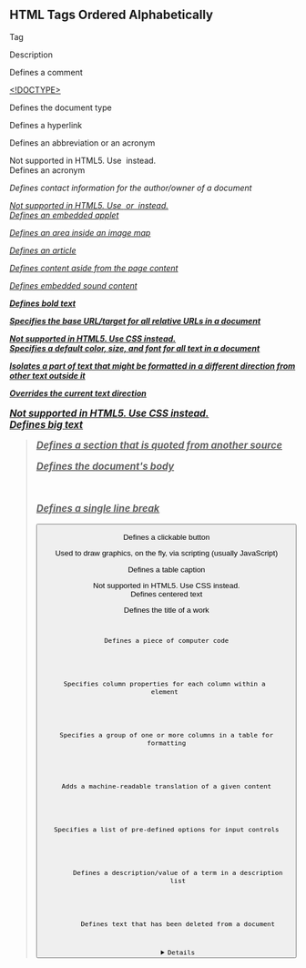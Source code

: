 HTML Tags Ordered Alphabetically
--------------------------------
Tag

Description

[<!--...-->](https://www.w3schools.com/tags/tag_comment.asp)

Defines a comment

[<!DOCTYPE>](https://www.w3schools.com/tags/tag_doctype.asp) 

Defines the document type

[<a>](https://www.w3schools.com/tags/tag_a.asp)

Defines a hyperlink

[<abbr>](https://www.w3schools.com/tags/tag_abbr.asp)

Defines an abbreviation or an acronym

[<acronym>](https://www.w3schools.com/tags/tag_acronym.asp)

Not supported in HTML5. Use [<abbr>](https://www.w3schools.com/tags/tag_abbr.asp) instead.  
Defines an acronym

[<address>](https://www.w3schools.com/tags/tag_address.asp)

Defines contact information for the author/owner of a document

[<applet>](https://www.w3schools.com/tags/tag_applet.asp)

Not supported in HTML5. Use [<embed>](https://www.w3schools.com/tags/tag_embed.asp) or [<object>](https://www.w3schools.com/tags/tag_object.asp) instead.  
Defines an embedded applet

[<area>](https://www.w3schools.com/tags/tag_area.asp)

Defines an area inside an image map

[<article>](https://www.w3schools.com/tags/tag_article.asp)

Defines an article

[<aside>](https://www.w3schools.com/tags/tag_aside.asp)

Defines content aside from the page content

[<audio>](https://www.w3schools.com/tags/tag_audio.asp)

Defines embedded sound content

[<b>](https://www.w3schools.com/tags/tag_b.asp)

Defines bold text

[<base>](https://www.w3schools.com/tags/tag_base.asp)

Specifies the base URL/target for all relative URLs in a document

[<basefont>](https://www.w3schools.com/tags/tag_basefont.asp)

Not supported in HTML5. Use CSS instead.  
Specifies a default color, size, and font for all text in a document

[<bdi>](https://www.w3schools.com/tags/tag_bdi.asp)

Isolates a part of text that might be formatted in a different direction from other text outside it

[<bdo>](https://www.w3schools.com/tags/tag_bdo.asp)

Overrides the current text direction

[<big>](https://www.w3schools.com/tags/tag_big.asp)

Not supported in HTML5. Use CSS instead.  
Defines big text

[<blockquote>](https://www.w3schools.com/tags/tag_blockquote.asp)

Defines a section that is quoted from another source

[<body>](https://www.w3schools.com/tags/tag_body.asp)

Defines the document's body

[<br>](https://www.w3schools.com/tags/tag_br.asp)

Defines a single line break

[<button>](https://www.w3schools.com/tags/tag_button.asp)

Defines a clickable button

[<canvas>](https://www.w3schools.com/tags/tag_canvas.asp)

Used to draw graphics, on the fly, via scripting (usually JavaScript)

[<caption>](https://www.w3schools.com/tags/tag_caption.asp)

Defines a table caption

[<center>](https://www.w3schools.com/tags/tag_center.asp)

Not supported in HTML5. Use CSS instead.  
Defines centered text

[<cite>](https://www.w3schools.com/tags/tag_cite.asp)

Defines the title of a work

[<code>](https://www.w3schools.com/tags/tag_code.asp)

Defines a piece of computer code

[<col>](https://www.w3schools.com/tags/tag_col.asp)

Specifies column properties for each column within a <colgroup> element 

[<colgroup>](https://www.w3schools.com/tags/tag_colgroup.asp)

Specifies a group of one or more columns in a table for formatting

[<data>](https://www.w3schools.com/tags/tag_data.asp)

Adds a machine-readable translation of a given content

[<datalist>](https://www.w3schools.com/tags/tag_datalist.asp)

Specifies a list of pre-defined options for input controls

[<dd>](https://www.w3schools.com/tags/tag_dd.asp)

Defines a description/value of a term in a description list

[<del>](https://www.w3schools.com/tags/tag_del.asp)

Defines text that has been deleted from a document

[<details>](https://www.w3schools.com/tags/tag_details.asp)

Defines additional details that the user can view or hide

[<dfn>](https://www.w3schools.com/tags/tag_dfn.asp)

Specifies a term that is going to be defined within the content

[<dialog>](https://www.w3schools.com/tags/tag_dialog.asp)

Defines a dialog box or window

[<dir>](https://www.w3schools.com/tags/tag_dir.asp)

Not supported in HTML5. Use [<ul>](https://www.w3schools.com/tags/tag_ul.asp) instead.  
Defines a directory list

[<div>](https://www.w3schools.com/tags/tag_div.asp)

Defines a section in a document

[<dl>](https://www.w3schools.com/tags/tag_dl.asp)

Defines a description list

[<dt>](https://www.w3schools.com/tags/tag_dt.asp)

Defines a term/name in a description list

[<em>](https://www.w3schools.com/tags/tag_em.asp)

Defines emphasized text 

[<embed>](https://www.w3schools.com/tags/tag_embed.asp)

Defines a container for an external application

[<fieldset>](https://www.w3schools.com/tags/tag_fieldset.asp)

Groups related elements in a form

[<figcaption>](https://www.w3schools.com/tags/tag_figcaption.asp)

Defines a caption for a <figure> element

[<figure>](https://www.w3schools.com/tags/tag_figure.asp)

Specifies self-contained content

[<font>](https://www.w3schools.com/tags/tag_font.asp)

Not supported in HTML5. Use CSS instead.  
Defines font, color, and size for text

[<footer>](https://www.w3schools.com/tags/tag_footer.asp)

Defines a footer for a document or section

[<form>](https://www.w3schools.com/tags/tag_form.asp)

Defines an HTML form for user input

[<frame>](https://www.w3schools.com/tags/tag_frame.asp)

Not supported in HTML5.  
Defines a window (a frame) in a frameset

[<frameset>](https://www.w3schools.com/tags/tag_frameset.asp)

Not supported in HTML5.  
Defines a set of frames

[<h1> to <h6>](https://www.w3schools.com/tags/tag_hn.asp)

Defines HTML headings

[<head>](https://www.w3schools.com/tags/tag_head.asp)

Contains metadata/information for the document

[<header>](https://www.w3schools.com/tags/tag_header.asp)

Defines a header for a document or section

[<hr>](https://www.w3schools.com/tags/tag_hr.asp)

Defines a thematic change in the content

[<html>](https://www.w3schools.com/tags/tag_html.asp)

Defines the root of an HTML document

[<i>](https://www.w3schools.com/tags/tag_i.asp)

Defines a part of text in an alternate voice or mood

[<iframe>](https://www.w3schools.com/tags/tag_iframe.asp)

Defines an inline frame

[<img>](https://www.w3schools.com/tags/tag_img.asp)

Defines an image

[<input>](https://www.w3schools.com/tags/tag_input.asp)

Defines an input control

[<ins>](https://www.w3schools.com/tags/tag_ins.asp)

Defines a text that has been inserted into a document

[<kbd>](https://www.w3schools.com/tags/tag_kbd.asp)

Defines keyboard input

[<label>](https://www.w3schools.com/tags/tag_label.asp)

Defines a label for an <input> element

[<legend>](https://www.w3schools.com/tags/tag_legend.asp)

Defines a caption for a <fieldset> element

[<li>](https://www.w3schools.com/tags/tag_li.asp)

Defines a list item

[<link>](https://www.w3schools.com/tags/tag_link.asp)

Defines the relationship between a document and an external resource (most used to link to style sheets)

[<main>](https://www.w3schools.com/tags/tag_main.asp)

Specifies the main content of a document

[<map>](https://www.w3schools.com/tags/tag_map.asp)

Defines an image map

[<mark>](https://www.w3schools.com/tags/tag_mark.asp)

Defines marked/highlighted text

[<meta>](https://www.w3schools.com/tags/tag_meta.asp)

Defines metadata about an HTML document

[<meter>](https://www.w3schools.com/tags/tag_meter.asp)

Defines a scalar measurement within a known range (a gauge)

[<nav>](https://www.w3schools.com/tags/tag_nav.asp)

Defines navigation links

[<noframes>](https://www.w3schools.com/tags/tag_noframes.asp)

Not supported in HTML5.  
Defines an alternate content for users that do not support frames

[<noscript>](https://www.w3schools.com/tags/tag_noscript.asp)

Defines an alternate content for users that do not support client-side scripts

[<object>](https://www.w3schools.com/tags/tag_object.asp)

Defines a container for an external application

[<ol>](https://www.w3schools.com/tags/tag_ol.asp)

Defines an ordered list

[<optgroup>](https://www.w3schools.com/tags/tag_optgroup.asp)

Defines a group of related options in a drop-down list

[<option>](https://www.w3schools.com/tags/tag_option.asp)

Defines an option in a drop-down list

[<output>](https://www.w3schools.com/tags/tag_output.asp)

Defines the result of a calculation

[<p>](https://www.w3schools.com/tags/tag_p.asp)

Defines a paragraph

[<param>](https://www.w3schools.com/tags/tag_param.asp)

Defines a parameter for an object

[<picture>](https://www.w3schools.com/tags/tag_picture.asp)

Defines a container for multiple image resources

[<pre>](https://www.w3schools.com/tags/tag_pre.asp)

Defines preformatted text

[<progress>](https://www.w3schools.com/tags/tag_progress.asp)

Represents the progress of a task

[<q>](https://www.w3schools.com/tags/tag_q.asp)

Defines a short quotation

[<rp>](https://www.w3schools.com/tags/tag_rp.asp)

Defines what to show in browsers that do not support ruby annotations

[<rt>](https://www.w3schools.com/tags/tag_rt.asp)

Defines an explanation/pronunciation of characters (for East Asian typography)

[<ruby>](https://www.w3schools.com/tags/tag_ruby.asp)

Defines a ruby annotation (for East Asian typography)

[<s>](https://www.w3schools.com/tags/tag_s.asp)

Defines text that is no longer correct

[<samp>](https://www.w3schools.com/tags/tag_samp.asp)

Defines sample output from a computer program

[<script>](https://www.w3schools.com/tags/tag_script.asp)

Defines a client-side script

[<section>](https://www.w3schools.com/tags/tag_section.asp)

Defines a section in a document

[<select>](https://www.w3schools.com/tags/tag_select.asp)

Defines a drop-down list

[<small>](https://www.w3schools.com/tags/tag_small.asp)

Defines smaller text

[<source>](https://www.w3schools.com/tags/tag_source.asp)

Defines multiple media resources for media elements (<video> and <audio>)

[<span>](https://www.w3schools.com/tags/tag_span.asp)

Defines a section in a document

[<strike>](https://www.w3schools.com/tags/tag_strike.asp)

Not supported in HTML5. Use [<del>](https://www.w3schools.com/tags/tag_del.asp) or [<s>](https://www.w3schools.com/tags/tag_s.asp) instead.  
Defines strikethrough text

[<strong>](https://www.w3schools.com/tags/tag_strong.asp)

Defines important text

[<style>](https://www.w3schools.com/tags/tag_style.asp)

Defines style information for a document

[<sub>](https://www.w3schools.com/tags/tag_sub.asp)

Defines subscripted text

[<summary>](https://www.w3schools.com/tags/tag_summary.asp)

Defines a visible heading for a <details> element

[<sup>](https://www.w3schools.com/tags/tag_sup.asp)

Defines superscripted text

[<svg>](https://www.w3schools.com/tags/tag_svg.asp)

Defines a container for SVG graphics

[<table>](https://www.w3schools.com/tags/tag_table.asp)

Defines a table

[<tbody>](https://www.w3schools.com/tags/tag_tbody.asp)

Groups the body content in a table

[<td>](https://www.w3schools.com/tags/tag_td.asp)

Defines a cell in a table

[<template>](https://www.w3schools.com/tags/tag_template.asp)

Defines a container for content that should be hidden when the page loads

[<textarea>](https://www.w3schools.com/tags/tag_textarea.asp)

Defines a multiline input control (text area)

[<tfoot>](https://www.w3schools.com/tags/tag_tfoot.asp)

Groups the footer content in a table

[<th>](https://www.w3schools.com/tags/tag_th.asp)

Defines a header cell in a table

[<thead>](https://www.w3schools.com/tags/tag_thead.asp)

Groups the header content in a table

[<time>](https://www.w3schools.com/tags/tag_time.asp)

Defines a specific time (or datetime)

[<title>](https://www.w3schools.com/tags/tag_title.asp)

Defines a title for the document

[<tr>](https://www.w3schools.com/tags/tag_tr.asp)

Defines a row in a table

[<track>](https://www.w3schools.com/tags/tag_track.asp)

Defines text tracks for media elements (<video> and <audio>)

[<tt>](https://www.w3schools.com/tags/tag_tt.asp)

Not supported in HTML5. Use CSS instead.  
Defines teletype text

[<u>](https://www.w3schools.com/tags/tag_u.asp)

Defines some text that is unarticulated and styled differently from normal text

[<ul>](https://www.w3schools.com/tags/tag_ul.asp)

Defines an unordered list

[<var>](https://www.w3schools.com/tags/tag_var.asp)

Defines a variable

[<video>](https://www.w3schools.com/tags/tag_video.asp)

Defines embedded video content

[<wbr>](https://www.w3schools.com/tags/tag_wbr.asp)

Defines a possible line-break
